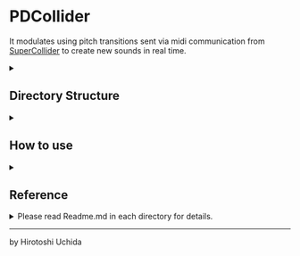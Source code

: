 # PDCollider

It modulates using pitch transitions sent via midi communication from [SuperCollider](https://supercollider.github.io/) to create new sounds in real time.

<details>
<summary>
</summary>

![](https://uchida16104.github.io/SYNTHEGRATION/PDCollider/ScreenCapture/PureData.png)
![](https://uchida16104.github.io/SYNTHEGRATION/PDCollider/ScreenCapture/SuperCollider.png)

</details>

## Directory Structure

<details>
<summary>
</summary>

```
PDCollider
|-- Readme.md
|-- Receive
|   |-- PureData.pd
|-- ScreenCapture
|   |-- PureData.png
|   |-- SuperCollider.png
|-- Send
    |-- SuperCollider.sc

4 directories, 5 files
```

</details>

## How to use

<details>
<summary>
</summary>
    
1. It's recommended to be installed
* [PureData](https://puredata.info/downloads)
* [SuperCollider](https://supercollider.github.io/downloads.html)

2. Open [SuperCollider.sc](https://uchida16104.github.io/SYNTHEGRATION/PDCollider/Send/SuperCollider.sc) on [SuperCollider](https://supercollider.github.io/).

3. Evaluate [SuperCollider.sc](https://uchida16104.github.io/SYNTHEGRATION/PDCollider/Send/SuperCollider.sc) on [SuperCollider](https://supercollider.github.io/).

4. Open [PureData.pd](https://uchida16104.github.io/SYNTHEGRATION/PDCollider/Receive/PureData.pd) on [PureData](https://puredata.info/).

5. Run [PureData.pd](https://uchida16104.github.io/SYNTHEGRATION/PDCollider/Receive/PureData.pd) on [PureData](https://puredata.info/).

6. Click x button of the respective application if you stop playing.

7. Then, it stops all processes.

</details>

## Reference

<details>
<summary>
Please read Readme.md in each directory for details.
</summary>

| Detail | GitHub | GitHub Pages |
| :--- | :--- | :--- |
| SYNTHEGRATION | [LINK](https://github.com/Uchida16104/SYNTHEGRATION/tree/main/Readme.md) | [LINK](https://uchida16104.github.io/SYNTHEGRATION/) |
| MIDIGLOBAL | [LINK](https://github.com/Uchida16104/SYNTHEGRATION/tree/main/MIDIGLOBAL/Readme.md) | [LINK](https://uchida16104.github.io/SYNTHEGRATION/MIDIGLOBAL) |
| PDCollider | [LINK](https://github.com/Uchida16104/SYNTHEGRATION/tree/main/PDCollider/Readme.md) | [LINK](https://uchida16104.github.io/SYNTHEGRATION/PDCollider) |
| SonicProcessing | [LINK](https://github.com/Uchida16104/SYNTHEGRATION/tree/main/SonicProcessing/Readme.md) | [LINK](https://uchida16104.github.io/SYNTHEGRATION/SonicProcessing) |
| oscIanniX | [LINK](https://github.com/Uchida16104/SYNTHEGRATION/tree/main/oscIanniX/Readme.md) | [LINK](https://uchida16104.github.io/SYNTHEGRATION/oscIanniX) |

</details>

---

by Hirotoshi Uchida
